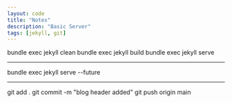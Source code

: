 ```yaml
---
layout: code
title: "Notes"
description: "Basic Server"
tags: [jekyll, git]
---
```


bundle exec jekyll clean
bundle exec jekyll build
bundle exec jekyll serve

---

bundle exec jekyll serve --future

---

git add .
git commit -m "blog header added"
git push origin main
